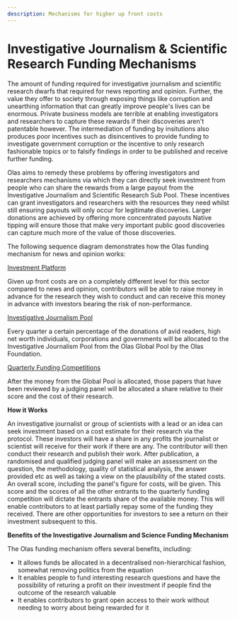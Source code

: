 ```yaml
---
description: Mechanisms for higher up front costs
---
```


# Investigative Journalism & Scientific Research Funding Mechanisms

The amount of funding required for investigative journalism and scientific research dwarfs that required for news reporting and opinion. Further, the value they offer to society through exposing things like corruption and unearthing information that can greatly improve people's lives can be enormous. Private business models are terrible at enabling investigators and researchers to capture these rewards if their discoveries aren't patentable however. The intermediation of funding by insitutions also produces poor incentives such as disincentives to provide funding to investigate government corruption or the incentive to only research fashionable topics or to falsify findings in order to be published and receive further funding.

Olas aims to remedy these problems by offering investigators and researchers mechanisms via which they can directly seek investment from people who can share the rewards from a large payout from the Investigative Journalism and Scientific Research Sub Pool. These incentives can grant investigators and researchers with the resources they need whilst still ensuring payouts will only occur for legitimate discoveries. Larger donations are achieved by offering more concentrated payouts Native tipping will ensure those that make very important public good discoveries can capture much more of the value of those discoveries. &#x20;

The following sequence diagram demonstrates how the Olas funding mechanism for news and opinion works:

[Investment Platform](investment-and-funding-competitions.md)

Given up front costs are on a completely different level for this sector compared to news and opinion, contributors will be able to raise money in advance for the research they wish to conduct and can receive this money in advance with investors bearing the risk of non-performance. &#x20;

[Investigative Journalism Pool](../sub-pools.md)&#x20;

Every quarter a certain percentage of the donations of avid readers, high net worth individuals, corporations and governments will be allocated to the Investigative Journalism Pool from the Olas Global Pool by the Olas Foundation.&#x20;

[Quarterly Funding Competitions](investment-and-funding-competitions.md)

After the money from the Global Pool is allocated, those papers that have been reviewed by a judging panel will be allocated a share relative to their score and the cost of their research.&#x20;

**How it Works**

An investigative journalist or group of scientists with a lead or an idea can seek investment based on a cost estimate for their research via the protocol. These investors will have a share in any profits the journalist or scientist will receive for their work if there are any. The contributor will then conduct their research and publish their work. After publication, a randomised and qualified judging panel will make an assessment on the question, the methodology, quality of statistical analysis, the answer provided etc as well as taking a view on the plausibility of the stated costs. An overall score, including the panel's figure for costs, will be given. This score and the scores of all the other entrants to the quarterly funding competition will dictate the entrants share of the available money. This will enable contributors to at least partially repay some of the funding they received. There are other opportunities for investors to see a return on their investment subsequent to this.&#x20;

**Benefits of the Investigative Journalism and Science Funding Mechanism**

The Olas funding mechanism offers several benefits, including:

* It allows funds be allocated in a decentralised non-hierarchical fashion, somewhat removing politics from the equation
* It enables people to fund interesting research questions and have the possibility of returing a profit on their investment if people find the outcome of the research valuable&#x20;
* It enables contributors to grant open access to their work without needing to worry about being rewarded for it&#x20;

